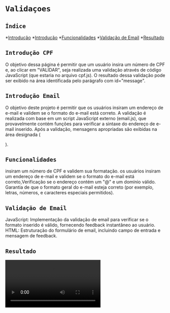 # ``Validaçoes``

## ``Índice``

*[Introdução](#introdução-cpf)
*[Introdução](#introdução-email)
*[Funcionalidades](#foncionalidades)
*[Validação de Email](#validação-de-email)
*[Resultado](#resultado)

## ``Introdução CPF``
O objetivo dessa página é permitir que um usuário insira um número de CPF e, ao clicar em "VALIDAR", seja realizada uma validação através de código JavaScript (que estaria no arquivo cpf.js). O resultado dessa validação pode ser exibido na área identificada pelo parágrafo com id="message".

## ``Introdução Email``
O objetivo deste projeto é permitir que os usuários insiram um endereço de e-mail e validem se o formato do e-mail está correto. A validação é realizada com base em um script JavaScript externo (email.js), que provavelmente contém funções para verificar a sintaxe do endereço de e-mail inserido. Após a validação, mensagens apropriadas são exibidas na área designada (<p id="email"></p>).

## ``Funcionalidades``
 insiram um número de CPF e validem sua formatação.
 os usuários insiram um endereço de e-mail e validem se o formato do e-mail está correto,Verificação se o endereço contém um "@" e um domínio válido.
 Garantia de que o formato geral do e-mail esteja correto (por exemplo, letras, números, e caracteres especiais permitidos).

 ## ``Validação de Email``
 JavaScript: Implementação da validação de email para verificar se o formato inserido é válido, fornecendo feedback instantâneo ao usuário.
 HTML: Estruturação do formulário de email, incluindo campo de entrada e mensagem de feedback.

 ## ``Resultado``
 ![](img/gif.resultado.mp4)
